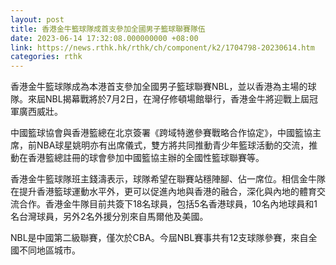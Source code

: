 ```yaml
---
layout: post
title: 香港金牛籃球隊成首支參加全國男子籃球聯賽隊伍
date: 2023-06-14 17:32:08.000000000 +08:00
link: https://news.rthk.hk/rthk/ch/component/k2/1704798-20230614.htm
categories: rthk
---
```


香港金牛籃球隊成為本港首支參加全國男子籃球聯賽NBL，並以香港為主場的球隊。來屆NBL揭幕戰將於7月2日，在灣仔修頓場館舉行，香港金牛將迎戰上屆冠軍廣西威壯。

中國籃球協會與香港籃總在北京簽署《跨域特邀參賽戰略合作協定》，中國籃協主席，前NBA球星姚明亦有出席儀式，雙方將共同推動青少年籃球活動的交流，推動在香港籃總註冊的球會參加中國籃協主辦的全國性籃球聯賽等。

香港金牛籃球隊班主錢濤表示，球隊希望在聯賽站穩陣腳、佔一席位。相信金牛隊在提升香港籃球運動水平外，更可以促進內地與香港的融合，深化與內地的體育交流合作。香港金牛隊目前共簽下18名球員，包括5名香港球員，10名內地球員和1名台灣球員，另外2名外援分別來自馬爾他及美國。

NBL是中國第二級聯賽，僅次於CBA。今屆NBL賽事共有12支球隊參賽，來自全國不同地區城市。
